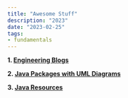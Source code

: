 ```yaml
---
title: "Awesome Stuff"
description: "2023"
date: "2023-02-25"
tags:
- fundamentals
---
```


**1. [Engineering Blogs](https://github.com/kilimchoi/engineering-blogs)**

**2. [Java Packages with UML Diagrams](https://www.falkhausen.de/index.html)**

**3. [Java Resources](https://github.com/hadign20/student-career-handbook/blob/master/domain-specific/a-deeper-understanding-of-java.md)**

